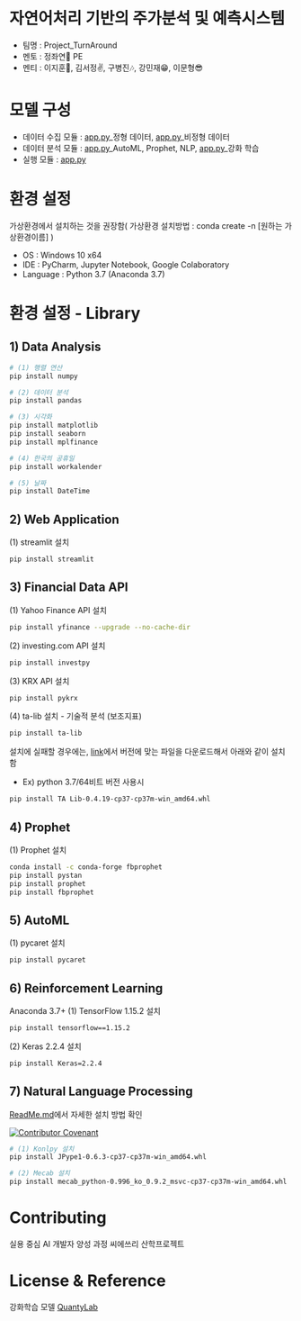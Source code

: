 # 자연어처리 기반의 주가분석 및 예측시스템
- 팀명 : Project_TurnAround
- 멘토 : 정좌연🗽 PE 
- 멘티 : 이지훈👤, 김서정✌, 구병진🎶, 강민재😁, 이문형😎



# 모델 구성
- 데이터 수집 모듈 : [app.py](https://github.com/quantylab/rltrader)_정형 데이터,   [app.py](https://github.com/quantylab/rltrader)_비정형 데이터
- 데이터 분석 모듈 : [app.py](https://github.com/quantylab/rltrader)_AutoML, Prophet, NLP,  [app.py](https://github.com/quantylab/rltrader)_강화 학습
- 실행 모듈 : [app.py](https://github.com/quantylab/rltrader)

# 환경 설정
가상환경에서 설치하는 것을 권장함( 가상환경 설치방법 : conda create -n [원하는 가상환경이름] )
- OS : Windows 10 x64
- IDE : PyCharm, Jupyter Notebook, Google Colaboratory
- Language : Python 3.7 (Anaconda 3.7)

# 환경 설정 - Library
## 1) Data Analysis
```bash
# (1) 행렬 연산
pip install numpy

# (2) 데이터 분석
pip install pandas

# (3) 시각화
pip install matplotlib
pip install seaborn
pip install mplfinance

# (4) 한국의 공휴일
pip install workalender

# (5) 날짜
pip install DateTime
```

## 2) Web Application
(1) streamlit 설치
```bash
pip install streamlit
```

## 3) Financial Data API
(1) Yahoo Finance API 설치
```bash
pip install yfinance --upgrade --no-cache-dir
```

(2) investing.com API 설치
```bash
pip install investpy
```

(3) KRX API 설치
```bash
pip install pykrx
```

(4) ta-lib 설치 - 기술적 분석 (보조지표)
```bash
pip install ta-lib
```
설치에 실패할 경우에는, [link](https://www.lfd.uci.edu/~gohlke/pythonlibs/#ta-lib)에서 버전에 맞는 파일을 다운로드해서 아래와 같이 설치함
- Ex) python 3.7/64비트 버전 사용시
```bash
pip install TA Lib‑0.4.19‑cp37‑cp37m‑win_amd64.whl
```

## 4) Prophet
(1) Prophet 설치
```bash
conda install -c conda-forge fbprophet
pip install pystan
pip install prophet
pip install fbprophet
```

## 5) AutoML
(1) pycaret 설치
```bash
pip install pycaret
```

## 6) Reinforcement Learning
Anaconda 3.7+
(1) TensorFlow 1.15.2 설치
```bash
pip install tensorflow==1.15.2
```

(2) Keras 2.2.4 설치
```bash
pip install Keras=2.2.4
```

## 7) Natural Language Processing
[ReadMe.md](https://github.com/ejihoon6065/Project_TurnAround/blob/master/NLP/ReadMe.md)에서 자세한 설치 방법 확인
<p>
<p align="Left">
    <a href="https://github.com/ejihoon6065/Project_TurnAround/blob/master/NLP/ReadMe.md">  
        <img alt="Contributor Covenant" src="https://img.shields.io/badge/NLP%20-Mecab%20-ff69b4.svg">
    </a>
</p>

```bash
# (1) Konlpy 설치
pip install JPype1‑0.6.3‑cp37‑cp37m‑win_amd64.whl

# (2) Mecab 설치
pip install mecab_python-0.996_ko_0.9.2_msvc-cp37-cp37m-win_amd64.whl
```

# Contributing
실용 중심 AI 개발자 양성 과정 씨에쓰리 산학프로젝트

# License & Reference
강화학습 모델 [QuantyLab](https://github.com/quantylab/rltrader)
